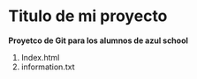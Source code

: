 # Titulo de mi proyecto
**Proyetco de Git para los alumnos de azul school**

[//]:# (Listas enumeradas)

1. Index.html
2. information.txt